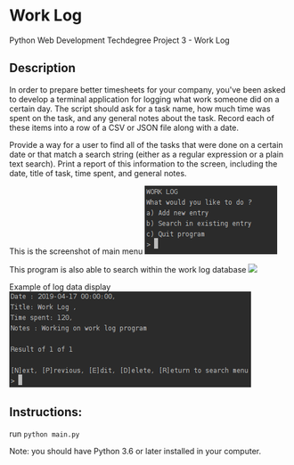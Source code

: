 # Work Log
Python Web Development Techdegree Project 3 - Work Log


## Description
In order to prepare better timesheets for your company, you've been asked to develop a terminal application for logging what work someone did on a certain day. The script should ask for a task name, how much time was spent on the task, and any general notes about the task. Record each of these items into a row of a CSV or JSON file along with a date.

Provide a way for a user to find all of the tasks that were done on a certain date or that match a search string (either as a regular expression or a plain text search). Print a report of this information to the screen, including the date, title of task, time spent, and general notes.

This is the screenshot of main menu
<img src="src/main_menu.png">

This program is also able to search within the work log database
<img src="src/seach_menu.png">

Example of log data display
<img src="src/log_data.png">


## Instructions:

run `python main.py`

Note: you should have Python 3.6 or later installed in your computer.